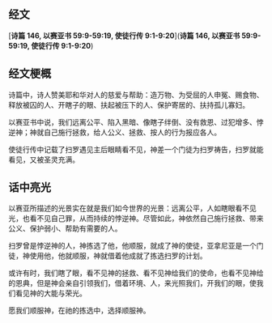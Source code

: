 ## 经文
[**诗篇 146, 以赛亚书 59:9-59:19, 使徒行传 9:1-9:20**](**诗篇 146, 以赛亚书 59:9-59:19, 使徒行传 9:1-9:20**)

## 经文梗概
诗篇中，诗人赞美耶和华对人的慈爱与帮助：造万物、为受屈的人申冤、赐食物、释放被囚的人、开瞎子的眼、扶起被压下的人、保护寄居的、扶持孤儿寡妇。

以赛亚书中说，我们远离公平、陷入黑暗、像瞎子绊倒、没有救恩、过犯增多、悖逆神；神就自己施行拯救，给人公义、拯救、按人的行为报应各人。

使徒行传中记载了扫罗遇见主后眼睛看不见，神差一个门徒为扫罗祷告，扫罗就能看见，又被圣灵充满。

## 话中亮光

以赛亚所描述的光景实在就是我们如今世界的光景：远离公平，人如瞎眼看不见光，也看不见自己罪，从而持续的悖逆神。尽管如此，神依然自己施行拯救、带来公义、保护弱小、帮助有需要的人。

扫罗曾是悖逆神的人，神拣选了他，他顺服，就成了神的使徒，亚拿尼亚是一个门徒，神使用他，他就顺服，神就借着他成就了拣选扫罗的计划。

或许有时，我们瞎了眼，看不见神的拯救、看不见神给我们的使命，也看不见神给的恩典，但是神会亲自引领我们，借着环境、人，来光照我们，开我们的眼，使我们看见神的大能与荣光。

愿我们顺服神，在祂的拣选中，选择顺服神。